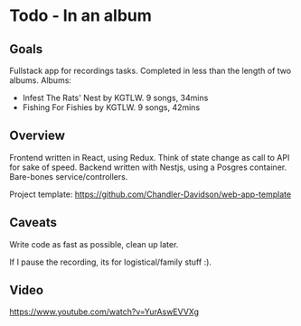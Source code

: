 # Todo - In an album

## Goals

Fullstack app for recordings tasks.
Completed in less than the length of two albums.
Albums: 
  - Infest The Rats' Nest by KGTLW. 9 songs, 34mins
  - Fishing For Fishies by KGTLW. 9 songs, 42mins

## Overview

Frontend written in React, using Redux. Think of state change as call to API for sake of speed.
Backend written with Nestjs, using a Posgres container. Bare-bones service/controllers.

Project template: https://github.com/Chandler-Davidson/web-app-template

## Caveats

Write code as fast as possible, clean up later.

If I pause the recording, its for logistical/family stuff :). 


## Video

https://www.youtube.com/watch?v=YurAswEVVXg